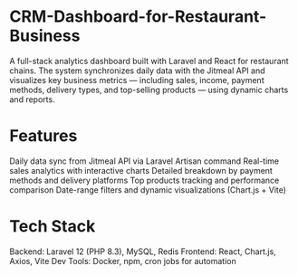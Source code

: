 # CRM-Dashboard-for-Restaurant-Business

A full-stack analytics dashboard built with Laravel and React for restaurant chains.
The system synchronizes daily data with the Jitmeal API and visualizes key business metrics — including sales, income, payment methods, delivery types, and top-selling products — using dynamic charts and reports.

# Features

Daily data sync from Jitmeal API via Laravel Artisan command
Real-time sales analytics with interactive charts
Detailed breakdown by payment methods and delivery platforms
Top products tracking and performance comparison
Date-range filters and dynamic visualizations (Chart.js + Vite)

# Tech Stack

Backend: Laravel 12 (PHP 8.3), MySQL, Redis
Frontend: React, Chart.js, Axios, Vite
Dev Tools: Docker, npm, cron jobs for automation
